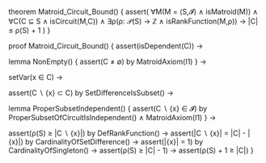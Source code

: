 theorem Matroid_Circuit_Bound() {
  assert(
    ∀M(M = ⟨S,𝓘⟩ ∧ isMatroid(M)) ∧
    ∀C(C ⊆ S ∧ isCircuit(M,C)) ∧
    ∃ρ(ρ: 𝒫(S) → ℤ ∧ isRankFunction(M,ρ)) →
    |C| ≤ ρ(S) + 1
  )
}

proof Matroid_Circuit_Bound() {
  assert(isDependent(C)) →
  
  lemma NonEmpty() {
    assert(C ≠ ∅) by MatroidAxiom(I1)
  } →
  
  setVar(x ∈ C) →
  
  assert(C ∖ {x} ⊂ C) by SetDifferenceIsSubset() →
  
  lemma ProperSubsetIndependent() {
    assert(C ∖ {x} ∈ 𝓘) by ProperSubsetOfCircuitIsIndependent() ∧ MatroidAxiom(I1)
  } →
  
  assert(ρ(S) ≥ |C ∖ {x}|) by DefRankFunction() →
  assert(|C ∖ {x}| = |C| - |{x}|) by CardinalityOfSetDifference() →
  assert(|{x}| = 1) by CardinalityOfSingleton() →
  assert(ρ(S) ≥ |C| - 1) →
  assert(ρ(S) + 1 ≥ |C|)
}